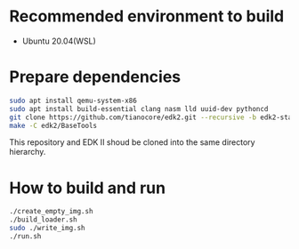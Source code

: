 # Recommended environment to build
* Ubuntu 20.04(WSL)

# Prepare dependencies

```sh
sudo apt install qemu-system-x86
sudo apt install build-essential clang nasm lld uuid-dev pythoncd 
git clone https://github.com/tianocore/edk2.git --recursive -b edk2-stable202011
make -C edk2/BaseTools
```
This repository and EDK II shoud be cloned into the same directory hierarchy.

# How to build and run
```sh
./create_empty_img.sh
./build_loader.sh
sudo ./write_img.sh
./run.sh
```
